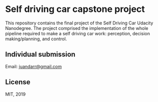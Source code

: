 # Self driving car capstone project

This repository contains the final project of the Self Driving Car Udacity Nanodegree. The project comprised the implementation of the whole pipeline required to make a self driving car work: perception, decision making/planning, and control.

## Individual submission

Email: juandarr@gmail.com

## License

MIT, 2019